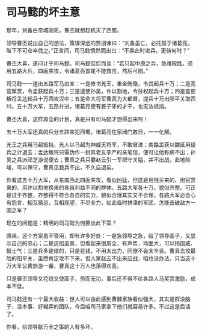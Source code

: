 # 司马懿的坏主意

那年，刘备白帝城刚死，曹丕就想趁机灭了西蜀。 

领导曹丕说出自己的想法，策谋深远的贾诩谏曰：“刘备虽亡，必托孤于诸葛亮，陛下不可仓卒伐之。”正言间，司马懿愤然而出曰：“不乘此时进兵，更待何时？” 

曹丕大喜，遂问计于司马懿。司马懿侃侃而谈：“若只起中原之兵，急难取胜。须用五路大兵，四面夹攻，令诸葛亮首尾不能救应，然后可图。” 

司马懿一一道出五路军马由来：一是修书羌王，重金贿赂，令其起兵十万；二是高官厚赏，令孟获起兵十万；三是遣使孙吴，许以割地，令孙权起兵十万；四是差使叛将孟达起兵十万西攻汉中；五是命大将军曹真为大都督，提兵十万出阳平关取西川。五十万大军，五路并进，诸葛亮便有姜子牙的才干，也无法抵挡。 

曹丕大喜，这样周全的计划，真是只有司马懿才想得出来呵！ 

五十万大军还真的兵分五路来犯西蜀。诸葛亮在家闭门数日，一一化解。 

羌王之兵用马超抵挡，羌人以马超为神威天将军，不敢冒进；南路孟获以魏延用疑兵之计退去；孟达叛将只需伪作一封其老友李严的亲笔信，便可让他称病不出；孙吴之兵派邓芝游说便去；曹真之兵只要赵云引一军把守关隘，并不出战，此地险峻，可以保守，曹真见我兵不出，不久自退矣。 

你看这五十万大军，从东南西北四面夹攻，看似凶猛，但这是用钱买来的、用官赏来的、用许以割地换来的各自利益不同的群体。五路大军各十万，貌似齐整。可正是过于齐整，齐整得不符合各自的实力，貌似合理其实又不合理，各路大军必会心有怨言，相互猜忌，互相观望，不尽全力，如此临时拼凑的军团，怎能击破敌方一国之军？ 

现在的问题是：精明的司马懿为何要出此下策？ 

原来，这个方案虽不管用，却有许多好处：一是急领导之急，给了领导面子，又显示自己的忠心；二是这招虽臭，但看起来很周全，有声势，场面大，可以扬国威、振士气；三是兵多是借的，只是花钱，不用太出力，同僚不会太辛苦。曹真去攻最险的阳平关，虽然肯定攻不下来，但人家赵云不出来应战，咱也没办法，只当这十万大军公费旅游一番，曹真这十万人也落得欢喜。 

只是曹丕领导又花钱又使面子，劳而无功，事后还不得不给各路人马奖赏激励，成本不低。 

司马懿还有一个最大收益：世人可以由此感到曹魏家族看似强大，其实是群没脑子、没本事、好糊弄的团队，今后咱司马家拿下他们就容易许多。不过这是后话了。 

你看，给领导献万全之策的人有多坏。